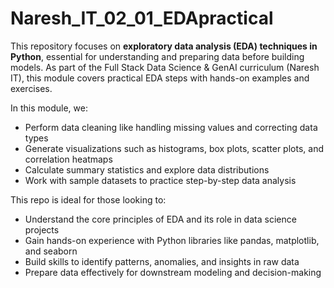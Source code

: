 # Naresh_IT_02_01_EDApractical

This repository focuses on **exploratory data analysis (EDA) techniques in Python**, essential for understanding and preparing data before building models. As part of the Full Stack Data Science & GenAI curriculum (Naresh IT), this module covers practical EDA steps with hands-on examples and exercises.

In this module, we:

- Perform data cleaning like handling missing values and correcting data types  
- Generate visualizations such as histograms, box plots, scatter plots, and correlation heatmaps  
- Calculate summary statistics and explore data distributions  
- Work with sample datasets to practice step-by-step data analysis

This repo is ideal for those looking to:

- Understand the core principles of EDA and its role in data science projects  
- Gain hands-on experience with Python libraries like pandas, matplotlib, and seaborn  
- Build skills to identify patterns, anomalies, and insights in raw data  
- Prepare data effectively for downstream modeling and decision-making
